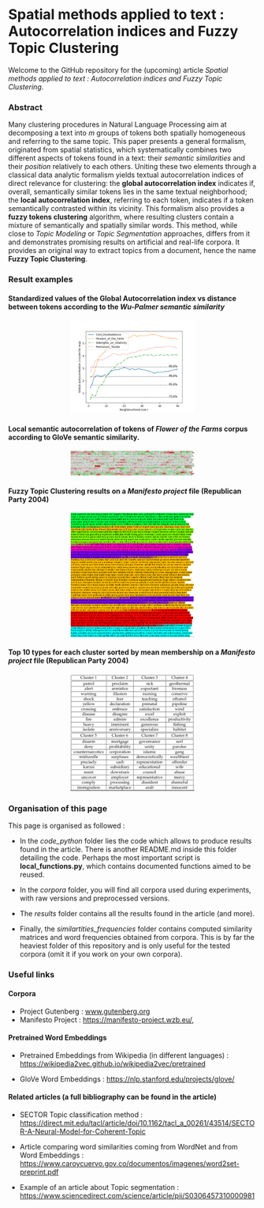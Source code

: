 # Spatial methods applied to text : Autocorrelation indices and Fuzzy Topic Clustering

Welcome to the GitHub repository for the (upcoming) article 
*Spatial methods applied to text : Autocorrelation indices and Fuzzy Topic Clustering*.

### Abstract 

Many clustering procedures in Natural Language Processing aim at decomposing a text into $m$ groups of tokens both spatially 
homogeneous and referring to the same topic. This paper presents a general formalism, originated from spatial statistics, 
which systematically combines two different aspects of tokens found in a text: their *semantic similarities* and their 
*position* relatively to each others. Uniting these two elements through a classical data analytic formalism yields textual 
autocorrelation indices of direct relevance for clustering: the **global autocorrelation index** indicates if, overall, 
semantically similar tokens lies in the same textual neighborhood; the **local autocorrelation index**, referring to each token, 
indicates if a token semantically contrasted within its vicinity. This formalism also provides a **fuzzy tokens clustering** algorithm, 
where resulting clusters contain a mixture of semantically and spatially similar words. This method, while close to 
*Topic Modeling* or *Topic Segmentation* approaches, differs from it and demonstrates promising results on artificial 
and real-life corpora. It provides an original way to extract topics from a document, hence the name **Fuzzy Topic Clustering**.

### Result examples

#### Standardized values of the Global Autocorrelation index vs distance between tokens according to the *Wu-Palmer semantic similarity*

<p align="center">
<img src="results/fig/3.1_autocor50_wup.png" alt="tokens" style="width:50%">
</p>

#### Local semantic autocorrelation of tokens of *Flower of the Farms* corpus according to GloVe semantic similarity.

<p align="center">
<img src="results/fig/lisa.png" alt="tokens" style="width:50%">
</p>

#### Fuzzy Topic Clustering results on a *Manifesto project* file (Republican Party 2004)

<p align="center">
<img src="results/fig/manifesto_clust.png" alt="tokens" style="width:50%">
</p>

#### Top 10 types for each cluster sorted by mean membership on a *Manifesto project* file (Republican Party 2004)

<p align="center">
<img src="results/fig/clust_table.png" alt="cluster" style="width:50%">
</p>

### Organisation of this page

This page is organised as followed :

* In the *code_python* folder lies the code which allows to produce results found in the article. There is another 
  README.md inside this folder detailing the code. Perhaps the most important script is 
  **local_functions.py**, which contains documented functions aimed to be reused.

* In the *corpora* folder, you will find all corpora used during experiments, with raw versions and preprocessed 
  versions.

* The *results* folder contains all the results found in the article (and more).

* Finally, the *similartities_frequencies* folder contains computed similarity matrices and word frequencies obtained
  from corpora. This is by far the heaviest folder of this repository and is only useful for the tested corpora 
  (omit it if you work on your own corpora).
  
### Useful links

#### Corpora 

* Project Gutenberg : www.gutenberg.org
* Manifesto Project : https://manifesto-project.wzb.eu/,

#### Pretrained Word Embeddings

* Pretrained Embeddings from Wikipedia (in different languages) : 
  https://wikipedia2vec.github.io/wikipedia2vec/pretrained
  
* GloVe Word Embeddings : https://nlp.stanford.edu/projects/glove/

#### Related articles (a full bibliography can be found in the article)

* SECTOR Topic classification method :
  https://direct.mit.edu/tacl/article/doi/10.1162/tacl_a_00261/43514/SECTOR-A-Neural-Model-for-Coherent-Topic

* Article comparing word similarities coming from WordNet and from Word Embeddings : 
  https://www.caroycuervo.gov.co/documentos/imagenes/word2set-preprint.pdf
  
* Example of an article about Topic segmentation : 
  https://www.sciencedirect.com/science/article/pii/S0306457310000981
  
